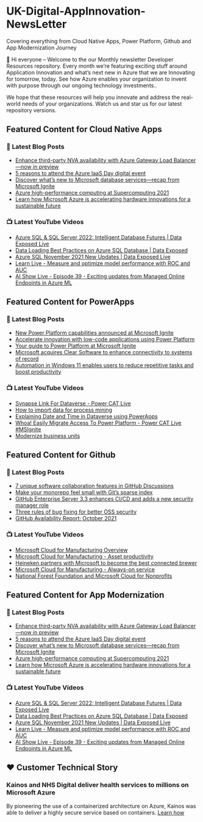 # UK-Digital-AppInnovation-NewsLetter

Covering everything from Cloud Native Apps, Power Platform, Github and App Modernization Journey

👋 Hi everyone – Welcome to the our Monthly newsletter Developer Resources repository. Every month we’re featuring exciting stuff around Application Innovation and what’s next new in Azure that we are Innovating for tomorrow, today. See how Azure enables your organization to invent with purpose through our ongoing technology investments..


We hope that these resources will help you innovate and address the real-world needs of your organizations. Watch us and star us for our latest repository versions.

## Featured Content for Cloud Native Apps


### 📝 Latest Blog Posts

    
<!-- BLOGCNA:START -->
- [Enhance third-party NVA availability with Azure Gateway Load Balancer—now in preview](https://azure.microsoft.com/blog/enhance-thirdparty-nva-availability-with-azure-gateway-load-balancer-now-in-preview/)
- [5 reasons to attend the Azure IaaS Day digital event](https://azure.microsoft.com/blog/5-reasons-to-attend-the-azure-iaas-day-digital-event/)
- [Discover what’s new to Microsoft database services—recap from Microsoft Ignite ](https://azure.microsoft.com/blog/discover-what-s-new-to-microsoft-database-services-recap-from-microsoft-ignite/)
- [Azure high-performance computing at Supercomputing 2021](https://azure.microsoft.com/blog/azure-highperformance-computing-at-supercomputing-2021/)
- [Learn how Microsoft Azure is accelerating hardware innovations for a sustainable future](https://azure.microsoft.com/blog/learn-how-microsoft-azure-is-accelerating-hardware-innovations-for-a-sustainable-future/)
<!-- BLOGCNA:END -->

### 📺 Latest YouTube Videos

 
<!-- YOUTUBECNA:START -->
- [Azure SQL &amp; SQL Server 2022: Intelligent Database Futures | Data Exposed Live](https://www.youtube.com/watch?v=BbaC6-2qsjI)
- [Data Loading Best Practices on Azure SQL Database | Data Exposed](https://www.youtube.com/watch?v=WP-bqtVdJg4)
- [Azure SQL November 2021 New Updates | Data Exposed Live](https://www.youtube.com/watch?v=FnLuXDdGmTE)
- [Learn Live - Measure and optimize model performance with ROC and AUC](https://www.youtube.com/watch?v=zLwKJ0uPSNk)
- [AI Show Live - Episode 39 - Exciting updates from Managed Online Endpoints in Azure ML](https://www.youtube.com/watch?v=xIEEiXPLt4o)
<!-- YOUTUBECNA:END -->

##  Featured Content for PowerApps
### 📝 Latest Blog Posts
<!-- BLOGPOWER:START -->
- [New Power Platform capabilities announced at Microsoft Ignite](https://cloudblogs.microsoft.com/powerplatform/2021/11/02/new-power-platform-capabilities-announced-at-microsoft-ignite/)
- [Accelerate innovation with low-code applications using Power Platform](https://cloudblogs.microsoft.com/powerplatform/2021/11/02/accelerate-innovation-with-low-code-applications-using-power-platform/)
- [Your guide to Power Platform at Microsoft Ignite](https://cloudblogs.microsoft.com/powerplatform/2021/10/26/your-guide-to-power-platform-at-microsoft-ignite/)
- [Microsoft acquires Clear Software to enhance connectivity to systems of record](https://cloudblogs.microsoft.com/powerplatform/2021/10/22/microsoft-acquires-clear-software-to-enhance-connectivity-to-systems-of-record/)
- [Automation in Windows 11 enables users to reduce repetitive tasks and boost productivity](https://cloudblogs.microsoft.com/powerplatform/2021/10/04/automation-in-windows-11-enables-users-to-reduce-repetitive-tasks-and-boost-productivity/)
<!-- BLOGPOWER:END -->
 ### 📺 Latest YouTube Videos
    
<!-- YOUTUBEPOWER:START -->
- [Synapse Link For Dataverse - Power CAT Live](https://www.youtube.com/watch?v=3SGt8eiZH-A)
- [How to import data for process mining](https://www.youtube.com/watch?v=R2KoxKfMaPw)
- [Explaining Date and Time in Dataverse using PowerApps](https://www.youtube.com/watch?v=cFxmRHt8uzg)
- [Whoa! Easily Migrate Access To Power Platform - Power CAT Live #MSIgnite](https://www.youtube.com/watch?v=X3Bmfi6SkYM)
- [Modernize business units](https://www.youtube.com/watch?v=NBBYinF9B7g)
<!-- YOUTUBEPOWER:END -->

##  Featured Content for Github
### 📝 Latest Blog Posts
<!-- BLOGGITHUB:START -->
- [7 unique software collaboration features in GitHub Discussions](https://github.blog/2021-11-10-7-unique-software-collaboration-features-in-github-discussions/)
- [Make your monorepo feel small with Git’s sparse index](https://github.blog/2021-11-10-make-your-monorepo-feel-small-with-gits-sparse-index/)
- [GitHub Enterprise Server 3.3 enhances CI/CD and adds a new security manager role](https://github.blog/2021-11-09-github-enterprise-server-3-3-enhances-ci-cd-and-adds-a-new-security-manager-role/)
- [Three rules of bug fixing for better OSS security](https://github.blog/2021-11-09-three-rules-bug-fixing-better-oss-security/)
- [GitHub Availability Report: October 2021](https://github.blog/2021-11-04-github-availability-report-october-2021/)
<!-- BLOGGITHUB:END -->
### 📺 Latest YouTube Videos
<!-- YOUTUBEGITHUB:START -->
- [Microsoft Cloud for Manufacturing Overview](https://www.youtube.com/watch?v=sBFwo-QzaYo)
- [Microsoft Cloud for Manufacturing - Asset productivity](https://www.youtube.com/watch?v=qv1syj2Xxts)
- [Heineken partners with Microsoft to become the best connected brewer](https://www.youtube.com/watch?v=C6dq5bPGcNs)
- [Microsoft Cloud for Manufacturing - Always-on service](https://www.youtube.com/watch?v=5XEGmgjMe_c)
- [National Forest Foundation and Microsoft Cloud for Nonprofits](https://www.youtube.com/watch?v=A9Gat-k0Puk)
<!-- YOUTUBEGITHUB:END -->
##  Featured Content for App Modernization
### 📝 Latest Blog Posts
<!-- BLOGAPPMOD:START -->
- [Enhance third-party NVA availability with Azure Gateway Load Balancer—now in preview](https://azure.microsoft.com/blog/enhance-thirdparty-nva-availability-with-azure-gateway-load-balancer-now-in-preview/)
- [5 reasons to attend the Azure IaaS Day digital event](https://azure.microsoft.com/blog/5-reasons-to-attend-the-azure-iaas-day-digital-event/)
- [Discover what’s new to Microsoft database services—recap from Microsoft Ignite ](https://azure.microsoft.com/blog/discover-what-s-new-to-microsoft-database-services-recap-from-microsoft-ignite/)
- [Azure high-performance computing at Supercomputing 2021](https://azure.microsoft.com/blog/azure-highperformance-computing-at-supercomputing-2021/)
- [Learn how Microsoft Azure is accelerating hardware innovations for a sustainable future](https://azure.microsoft.com/blog/learn-how-microsoft-azure-is-accelerating-hardware-innovations-for-a-sustainable-future/)
<!-- BLOGAPPMOD:END -->
### 📺 Latest YouTube Videos
<!-- YOUTUBEAPPMOD:START -->
- [Azure SQL &amp; SQL Server 2022: Intelligent Database Futures | Data Exposed Live](https://www.youtube.com/watch?v=BbaC6-2qsjI)
- [Data Loading Best Practices on Azure SQL Database | Data Exposed](https://www.youtube.com/watch?v=WP-bqtVdJg4)
- [Azure SQL November 2021 New Updates | Data Exposed Live](https://www.youtube.com/watch?v=FnLuXDdGmTE)
- [Learn Live - Measure and optimize model performance with ROC and AUC](https://www.youtube.com/watch?v=zLwKJ0uPSNk)
- [AI Show Live - Episode 39 - Exciting updates from Managed Online Endpoints in Azure ML](https://www.youtube.com/watch?v=xIEEiXPLt4o)
<!-- YOUTUBEAPPMOD:END -->


## ♥️ Customer Technical Story 

### Kainos and NHS Digital deliver health services to millions on Microsoft Azure

By pioneering the use of a containerized architecture on Azure, Kainos was able to deliver a highly secure service based on containers. [Learn how](https://customers.microsoft.com/en-us/story/1368348549535774520-kainos-and-nhs-digital-deliver-health-services-to-millions-on-microsoft-azure)

